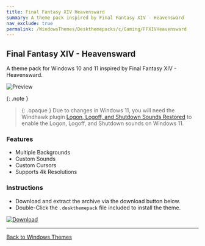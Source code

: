 ```yaml
---
title: Final Fantasy XIV Heavensward
summary: A theme pack inspired by Final Fantasy XIV - Heavensward
nav_exclude: true
permalink: /WindowsThemes/Deskthemepacks/c/Gaming/FFXIVHeavensward
---
```


## Final Fantasy XIV - Heavensward

A theme pack for Windows 10 and 11 inspired by Final Fantasy XIV - Heavensward.

![Preview](https://gitlab.com/the-back-room/deskthemepacks/sfw/ffxiv-heavensward/-/raw/main/Extras/Preview.bmp)

{: .note }
> {: .opaque }
> Due to changes in Windows 11, you will need the Windhawk plugin [Logon, Logoff, and Shutdown Sounds Restored](https://windhawk.net/mods/logon-logoff-shutdown-sounds) to enable the Logon, Logoff, and Shutdown sounds on Windows 11.

### Features

- Multiple Backgrounds
- Custom Sounds
- Custom Cursors
- Supports 4k Resolutions

### Instructions

- Download and extract the archive via the download button below.
- Double-Click the `.deskthemepack` file included to install the theme.

[![Download](https://img.shields.io/badge/Download-black?style=for-the-badge&logo=gitlab&logoColor=white&logoSize=auto&labelColor=red&color=black&cacheSeconds=3600)](https://gitlab.com/the-back-room/deskthemepacks/sfw/ffxiv-heavensward/-/archive/main/ffxiv-heavensward-main.zip)

---

<a href="/WindowsThemes" class="btn btn--secondary btn--sm">Back to Windows Themes</a>